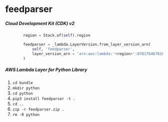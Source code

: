 # feedparser

##### Cloud Development Kit (CDK) v2

```python
        region = Stack.of(self).region

        feedparser = _lambda.LayerVersion.from_layer_version_arn(
            self, 'feedparser',
            layer_version_arn = 'arn:aws:lambda:'+region+':070176467818:layer:feedparser:1'
        )
```

##### AWS Lambda Layer for Python Library

 1. ```cd bundle```
 2. ```mkdir python```
 3. ```cd python```
 4. ```pip3 install feedparser -t .```
 5. ```cd ..```
 6. ```zip -r feedparser.zip .```
 7. ```rm -R python```
 
